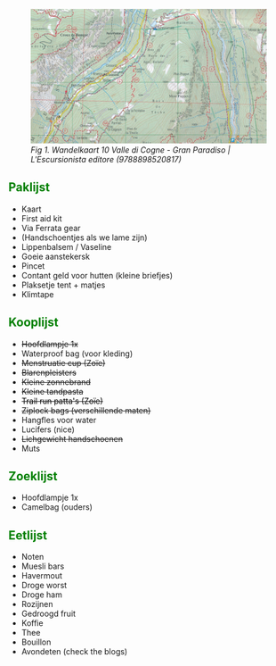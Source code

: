 <figure>
    <img src="assets/img/map.jpeg"
         alt="Wandelkaart 10 Valle di Cogne">
    <figcaption><em>Fig 1. Wandelkaart 10 Valle di Cogne - Gran Paradiso | L'Escursionista editore (9788898520817)</em></figcaption>
</figure>

## <font color="green">Paklijst</font>
 - Kaart
 - First aid kit
 - Via Ferrata gear
 - (Handschoentjes als we lame zijn)
 - Lippenbalsem / Vaseline
 - Goeie aanstekersk
 - Pincet
 - Contant geld voor hutten (kleine briefjes)
 - Plaksetje tent + matjes
 - Klimtape

## <font color="green">Kooplijst</font>
 - ~~Hoofdlampje 1x~~
 - Waterproof bag (voor kleding)
 - ~~Menstruatie cup (Zoïe)~~
 - ~~Blarenpleisters~~
 - ~~Kleine zonnebrand~~
 - ~~Kleine tandpasta~~
 - ~~<font color="black">Trail run patta's (Zoïe)</font>~~
 - ~~Ziplock bags (verschillende maten)~~
 - Hangfles voor water
 - Lucifers (nice)
 - ~~Lichgewicht handschoenen~~
 - Muts

## <font color="green">Zoeklijst</font>
 - Hoofdlampje 1x
 - Camelbag (ouders)

## <font color="green">Eetlijst</font>
 - Noten
 - Muesli bars
 - Havermout
 - Droge worst
 - Droge ham
 - Rozijnen
 - Gedroogd fruit
 - Koffie
 - Thee
 - Bouillon
 - Avondeten (check the blogs)
